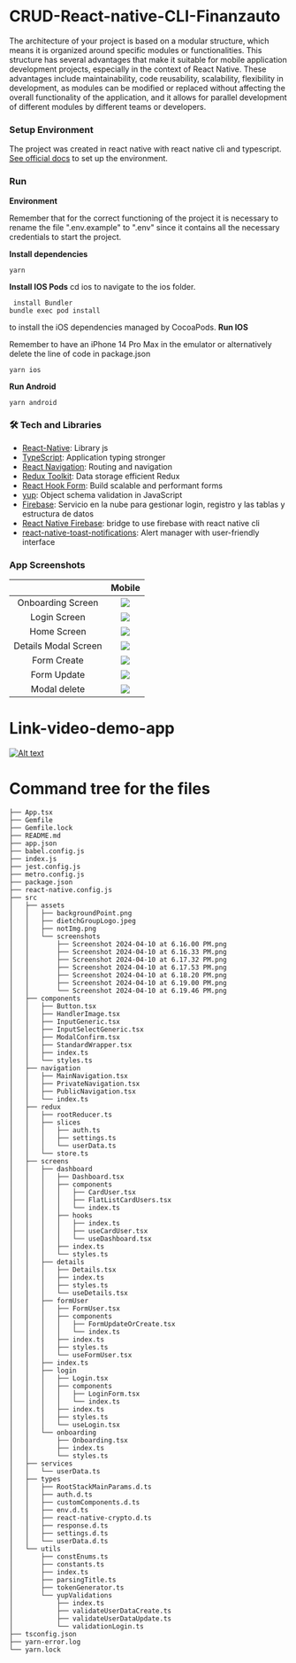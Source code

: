 # CRUD-React-native-CLI-Finanzauto

The architecture of your project is based on a modular structure, which means it is organized around specific modules or functionalities. This structure has several advantages that make it suitable for mobile application development projects, especially in the context of React Native. These advantages include maintainability, code reusability, scalability, flexibility in development, as modules can be modified or replaced without affecting the overall functionality of the application, and it allows for parallel development of different modules by different teams or developers.

### Setup Environment

The project was created in react native with react native cli and typescript. [ See official docs](https://reactnative.dev/) to set up the environment.


### Run

**Environment**

Remember that for the correct functioning of the project it is necessary to rename the file ".env.example" to ".env" since it contains all the necessary credentials to start the project.

**Install dependencies**

```
yarn
```

**Install IOS Pods**
cd ios to navigate to the ios folder.
```
 install Bundler
bundle exec pod install
```
 to install the iOS dependencies managed by CocoaPods.
**Run IOS**

Remember to have an iPhone 14 Pro Max in the emulator or alternatively delete the line of code in package.json

```
yarn ios
```

**Run Android**

```
yarn android
```

### 🛠 Tech and Libraries

- [React-Native](https://reactnative.dev/): Library js
- [TypeScript](https://www.typescriptlang.org/): Application typing stronger
- [React Navigation](https://reactnavigation.org/): Routing and navigation
- [Redux Toolkit](https://redux-toolkit.js.org/Í): Data storage efficient Redux
- [React Hook Form](https://react-hook-form.com/get-started): Build scalable and performant forms
- [yup](https://www.npmjs.com/package/yup): Object schema validation in JavaScript
- [Firebase](https://firebase.google.com/docs/web/setup?hl=es): Servicio en la nube para gestionar login, registro y las tablas y estructura de datos
- [React Native Firebase](https://rnfirebase.io/): bridge to use firebase with react native cli
- [react-native-toast-notifications](https://www.npmjs.com/package/react-native-toast-notifications): Alert manager with user-friendly interface

### App Screenshots

|                                 |                                     Mobile                                  |
| :------------------------------:| :--------------------------------------------------------------------------:|
|         Onboarding Screen       |![](src/assets/screenshots/Screenshot%202024-04-10%20at%206.16.00 PM.png)    |
|            Login Screen         |![](src/assets/screenshots/Screenshot%202024-04-10%20at%206.16.33 PM.png)    |
|             Home Screen         |![](src/assets/screenshots/Screenshot%202024-04-10%20at%206.17.32 PM.png)    |
|         Details Modal Screen    |![](src/assets/screenshots/Screenshot%202024-04-10%20at%206.19.46 PM.png)    |
|            Form Create          |![](src/assets/screenshots/Screenshot%202024-04-10%20at%206.18.20 PM.png)    |
|             Form Update         |![](src/assets/screenshots/Screenshot%202024-04-10%20at%206.19.00 PM.png)    |
|            Modal delete         |![](src/assets/screenshots/Screenshot%202024-04-10%20at%206.17.53 PM.png)    |

# Link-video-demo-app

[![Alt text](https://img.youtube.com/vi/s4xSoJMHnKE/0.jpg)](https://www.youtube.com/watch?v=s4xSoJMHnKE)


# Command tree for the files

```
├── App.tsx
├── Gemfile
├── Gemfile.lock
├── README.md
├── app.json
├── babel.config.js
├── index.js
├── jest.config.js
├── metro.config.js
├── package.json
├── react-native.config.js
├── src
│   ├── assets
│   │   ├── backgroundPoint.png
│   │   ├── dietchGroupLogo.jpeg
│   │   ├── notImg.png
│   │   └── screenshots
│   │       ├── Screenshot 2024-04-10 at 6.16.00 PM.png
│   │       ├── Screenshot 2024-04-10 at 6.16.33 PM.png
│   │       ├── Screenshot 2024-04-10 at 6.17.32 PM.png
│   │       ├── Screenshot 2024-04-10 at 6.17.53 PM.png
│   │       ├── Screenshot 2024-04-10 at 6.18.20 PM.png
│   │       ├── Screenshot 2024-04-10 at 6.19.00 PM.png
│   │       └── Screenshot 2024-04-10 at 6.19.46 PM.png
│   ├── components
│   │   ├── Button.tsx
│   │   ├── HandlerImage.tsx
│   │   ├── InputGeneric.tsx
│   │   ├── InputSelectGeneric.tsx
│   │   ├── ModalConfirm.tsx
│   │   ├── StandardWrapper.tsx
│   │   ├── index.ts
│   │   └── styles.ts
│   ├── navigation
│   │   ├── MainNavigation.tsx
│   │   ├── PrivateNavigation.tsx
│   │   ├── PublicNavigation.tsx
│   │   └── index.ts
│   ├── redux
│   │   ├── rootReducer.ts
│   │   ├── slices
│   │   │   ├── auth.ts
│   │   │   ├── settings.ts
│   │   │   └── userData.ts
│   │   └── store.ts
│   ├── screens
│   │   ├── dashboard
│   │   │   ├── Dashboard.tsx
│   │   │   ├── components
│   │   │   │   ├── CardUser.tsx
│   │   │   │   ├── FlatListCardUsers.tsx
│   │   │   │   └── index.ts
│   │   │   ├── hooks
│   │   │   │   ├── index.ts
│   │   │   │   ├── useCardUser.tsx
│   │   │   │   └── useDashboard.tsx
│   │   │   ├── index.ts
│   │   │   └── styles.ts
│   │   ├── details
│   │   │   ├── Details.tsx
│   │   │   ├── index.ts
│   │   │   ├── styles.ts
│   │   │   └── useDetails.tsx
│   │   ├── formUser
│   │   │   ├── FormUser.tsx
│   │   │   ├── components
│   │   │   │   ├── FormUpdateOrCreate.tsx
│   │   │   │   └── index.ts
│   │   │   ├── index.ts
│   │   │   ├── styles.ts
│   │   │   └── useFormUser.tsx
│   │   ├── index.ts
│   │   ├── login
│   │   │   ├── Login.tsx
│   │   │   ├── components
│   │   │   │   ├── LoginForm.tsx
│   │   │   │   └── index.ts
│   │   │   ├── index.ts
│   │   │   ├── styles.ts
│   │   │   └── useLogin.tsx
│   │   └── onboarding
│   │       ├── Onboarding.tsx
│   │       ├── index.ts
│   │       └── styles.ts
│   ├── services
│   │   └── userData.ts
│   ├── types
│   │   ├── RootStackMainParams.d.ts
│   │   ├── auth.d.ts
│   │   ├── customComponents.d.ts
│   │   ├── env.d.ts
│   │   ├── react-native-crypto.d.ts
│   │   ├── response.d.ts
│   │   ├── settings.d.ts
│   │   └── userData.d.ts
│   └── utils
│       ├── constEnums.ts
│       ├── constants.ts
│       ├── index.ts
│       ├── parsingTitle.ts
│       ├── tokenGenerator.ts
│       └── yupValidations
│           ├── index.ts
│           ├── validateUserDataCreate.ts
│           ├── validateUserDataUpdate.ts
│           └── validationLogin.ts
├── tsconfig.json
├── yarn-error.log
└── yarn.lock
```
